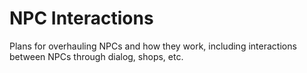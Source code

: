 # NPC Interactions

Plans for overhauling NPCs and how they work, including interactions between NPCs through dialog, shops, etc.

